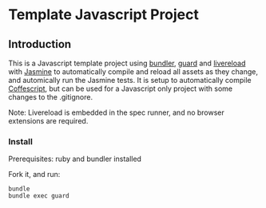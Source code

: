 # Template Javascript Project

## <a name="introduction"></a>Introduction
This is a Javascript template project using [bundler](http://bundler.io),
[guard](https://github.com/guard/guard) and [livereload](http://livereload.com)
with [Jasmine](http://pivotal.github.io/jasmine/)
to automatically compile and reload all assets as they change, and automically run
the Jasmine tests. It is setup to automatically compile [Coffescript](http://coffeescript.org),
but can be used for a Javascript only project with some changes to the .gitignore.

Note: Livereload is embedded in the spec runner, and no browser extensions are required.

### Install

Prerequisites: ruby and bundler installed

Fork it, and run:

```console
bundle
bundle exec guard
```
